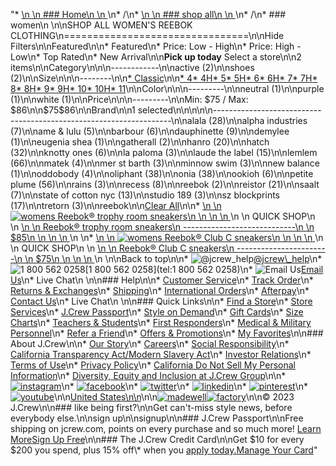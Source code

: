 "*   [\n    \n    ### Home\n    \n    ](/)\n*   /\n*   [\n    \n    ### shop all\n    \n    ](/all)\n*   /\n*   ### women\n    \n\nSHOP ALL WOMEN'S REEBOK CLOTHING\n================================\n\nHide Filters\n\nFeatured\n\n*   Featured\n*   Price: Low - High\n*   Price: High - Low\n*   Top Rated\n*   New Arrival\n\n**Pick up today** Select a store\n\n2 items\n\nCategory\n\n\n------------\n\n[](/all/womens/categories/clothing?sub-categories=womens-shopall-active&brand=REEBOK&crawl=no)active (2)\n\n[](/all/womens/categories/clothing?sub-categories=womens-shopall-shoes&brand=REEBOK&crawl=no)shoes (2)\n\nSize\n\n\n--------\n\n[*   Classic](/all/womens/categories/clothing?brand=REEBOK&crawl=no&fit=Classic)\n\n[*   4](/all/womens/categories/clothing?brand=REEBOK&crawl=no&size=4%20MEDIUM)[*   4H](/all/womens/categories/clothing?brand=REEBOK&crawl=no&size=4H%20MEDIUM)[*   5](/all/womens/categories/clothing?brand=REEBOK&crawl=no&size=5%20MEDIUM)[*   5H](/all/womens/categories/clothing?brand=REEBOK&crawl=no&size=5H%20MEDIUM)[*   6](/all/womens/categories/clothing?brand=REEBOK&crawl=no&size=6%20MEDIUM)[*   6H](/all/womens/categories/clothing?brand=REEBOK&crawl=no&size=6H%20MEDIUM)[*   7](/all/womens/categories/clothing?brand=REEBOK&crawl=no&size=7%20MEDIUM)[*   7H](/all/womens/categories/clothing?brand=REEBOK&crawl=no&size=7H%20MEDIUM)[*   8](/all/womens/categories/clothing?brand=REEBOK&crawl=no&size=8%20MEDIUM)[*   8H](/all/womens/categories/clothing?brand=REEBOK&crawl=no&size=8H%20MEDIUM)[*   9](/all/womens/categories/clothing?brand=REEBOK&crawl=no&size=9%20MEDIUM)[*   9H](/all/womens/categories/clothing?brand=REEBOK&crawl=no&size=9H%20MEDIUM)[*   10](/all/womens/categories/clothing?brand=REEBOK&crawl=no&size=10%20MEDIUM)[*   10H](/all/womens/categories/clothing?brand=REEBOK&crawl=no&size=10H%20MEDIUM)[*   11](/all/womens/categories/clothing?brand=REEBOK&crawl=no&size=11%20MEDIUM)\n\nColor\n\n\n---------\n\n[](/all/womens/categories/clothing?brand=REEBOK&crawl=no&l_color=root-neutral)neutral (1)\n\n[](/all/womens/categories/clothing?brand=REEBOK&crawl=no&l_color=root-purple)purple (1)\n\n[](/all/womens/categories/clothing?brand=REEBOK&crawl=no&l_color=root-white)white (1)\n\nPrice\n\n\n---------\n\nMin: $75 / Max: $86\n\n$75$86\n\nBrand\n\n1 selected[](/all/womens/categories/clothing?crawl=no)\n\n\n\n\n-------------------------------------------------------------------\n\n[](/all/womens/categories/clothing?brand=ALALA,REEBOK&crawl=no)alala (28)\n\n[](/all/womens/categories/clothing?brand=ALPHA%20INDUSTRIES,REEBOK&crawl=no)alpha industries (7)\n\n[](/all/womens/categories/clothing?brand=AME%20%26%20LULU,REEBOK&crawl=no)ame & lulu (5)\n\n[](/all/womens/categories/clothing?brand=BARBOUR,REEBOK&crawl=no)barbour (6)\n\n[](/all/womens/categories/clothing?brand=DAUPHINETTE,REEBOK&crawl=no)dauphinette (9)\n\n[](/all/womens/categories/clothing?brand=DEMYLEE,REEBOK&crawl=no)demylee (1)\n\n[](/all/womens/categories/clothing?brand=EUGENIA%20SHEA,REEBOK&crawl=no)eugenia shea (1)\n\n[](/all/womens/categories/clothing?brand=GATHERALL,REEBOK&crawl=no)gatherall (2)\n\n[](/all/womens/categories/clothing?brand=HANRO,REEBOK&crawl=no)hanro (20)\n\n[](/all/womens/categories/clothing?brand=HATCH,REEBOK&crawl=no)hatch (32)\n\n[](/all/womens/categories/clothing?brand=KNOTTY%20ONES,REEBOK&crawl=no)knotty ones (6)\n\n[](/all/womens/categories/clothing?brand=LA%20PALOMA,REEBOK&crawl=no)la paloma (3)\n\n[](/all/womens/categories/clothing?brand=LAUDE%20THE%20LABEL,REEBOK&crawl=no)laude the label (15)\n\n[](/all/womens/categories/clothing?brand=LEMLEM,REEBOK&crawl=no)lemlem (66)\n\n[](/all/womens/categories/clothing?brand=MATEK,REEBOK&crawl=no)matek (4)\n\n[](/all/womens/categories/clothing?brand=MER%20ST%20BARTH,REEBOK&crawl=no)mer st barth (3)\n\n[](/all/womens/categories/clothing?brand=MINNOW%20SWIM,REEBOK&crawl=no)minnow swim (3)\n\n[](/all/womens/categories/clothing?brand=NEW%20BALANCE,REEBOK&crawl=no)new balance (1)\n\n[](/all/womens/categories/clothing?brand=ODDOBODY,REEBOK&crawl=no)oddobody (4)\n\n[](/all/womens/categories/clothing?brand=OLIPHANT,REEBOK&crawl=no)oliphant (38)\n\n[](/all/womens/categories/clothing?brand=ONIA,REEBOK&crawl=no)onia (38)\n\n[](/all/womens/categories/clothing?brand=OOKIOH,REEBOK&crawl=no)ookioh (6)\n\n[](/all/womens/categories/clothing?brand=PETITE%20PLUME,REEBOK&crawl=no)petite plume (56)\n\n[](/all/womens/categories/clothing?brand=RAINS,REEBOK&crawl=no)rains (3)\n\n[](/all/womens/categories/clothing?brand=RECESS,REEBOK&crawl=no)recess (8)\n\n[](/all/womens/categories/clothing?crawl=no)reebok (2)\n\n[](/all/womens/categories/clothing?brand=REEBOK,REISTOR&crawl=no)reistor (21)\n\n[](/all/womens/categories/clothing?brand=REEBOK,SAALT&crawl=no)saalt (7)\n\n[](/all/womens/categories/clothing?brand=REEBOK,STATE%20OF%20COTTON%20NYC&crawl=no)state of cotton nyc (13)\n\n[](/all/womens/categories/clothing?brand=REEBOK,STUDIO%20189&crawl=no)studio 189 (3)\n\n[](/all/womens/categories/clothing?brand=REEBOK,SZ%20BLOCKPRINTS&crawl=no)sz blockprints (17)\n\n[](/all/womens/categories/clothing?brand=REEBOK,TRETORN&crawl=no)tretorn (3)\n\nreebok[](/all/womens/categories/clothing?crawl=no)\n\n[Clear All](/all/womens/categories/clothing?crawl=no)\n\n*   [\n    \n    ![womens Reebok&reg; trophy room sneakers](https://www.jcrew.com/s7-img-facade/BO827_EE4215?hei=640&crop=0,0,512,0)\n    \n    \n    \n    ](/p/womens/categories/clothing/active/sneakers/reebokreg-trophy-room-sneakers/BO827?display=standard&fit=Classic&color_name=chalk/grey/alabaster&colorProductCode=BO827)\n    \n    QUICK SHOP\n    \n    [\n    \n    Reebok® trophy room sneakers\n    ----------------------------\n    \n    $85\n    \n    \n    \n    ](/p/womens/categories/clothing/active/sneakers/reebokreg-trophy-room-sneakers/BO827?display=standard&fit=Classic&color_name=chalk/grey/alabaster&colorProductCode=BO827)\n    \n*   [\n    \n    ![womens Reebok&reg; Club C sneakers](https://www.jcrew.com/s7-img-facade/BO829_EE4217?hei=640&crop=0,0,512,0)\n    \n    \n    \n    ](/p/womens/categories/clothing/active/sneakers/reebokreg-club-c-sneakers/BO829?display=standard&fit=Classic&color_name=white/seaspray&colorProductCode=BO829)\n    \n    QUICK SHOP\n    \n    [\n    \n    Reebok® Club C sneakers\n    -----------------------\n    \n    $75\n    \n    \n    \n    ](/p/womens/categories/clothing/active/sneakers/reebokreg-club-c-sneakers/BO829?display=standard&fit=Classic&color_name=white/seaspray&colorProductCode=BO829)\n    \n\nBack to top\n\n*   ![@jcrew_help](/next-static/images/sidecar-modules/footer/twitter-2.svg)[@jcrew\\_help](https://twitter.com/jcrew_help)\n*   ![1 800 562 0258](/next-static/images/sidecar-modules/footer/phone-2.svg)[1 800 562 0258](tel:1 800 562 0258)\n*   ![Email Us](/next-static/images/sidecar-modules/footer/email.svg)[Email Us](mailto:help@jcrew.com)\n*   Live Chat\n    \n\n### Help\n\n*   [Customer Service](/help/customer-service)\n*   [Track Order](/help/order-status)\n*   [Returns & Exchanges](/help/returns-exchanges)\n*   [Shipping](/help/shipping-handling)\n*   [International Orders](/help/international-orders)\n*   [Afterpay](/afterpay-faq)\n*   [Contact Us](/help/contact-us)\n*   Live Chat\n    \n\n### Quick Links\n\n*   [Find a Store](https://stores.jcrew.com/search)\n*   [Store Services](/s/store-services)\n*   [J.Crew Passport](/s/rewards)\n*   [Style on Demand](/s/style-on-demand)\n*   [Gift Cards](/help/gift-card)\n*   [Size Charts](/r/size-charts)\n*   [Teachers & Students](/s/teacher-student-discount)\n*   [First Responders](/s/military-medical-first-responder-discount)\n*   [Medical & Military Personnel](/s/military-medical-first-responder-discount)\n*   [Refer a Friend](/share)\n*   [Offers & Promotions](/best-deals)\n*   [My Favorites](/favorites)\n\n### About J.Crew\n\n*   [Our Story](/s/aboutus)\n*   [Careers](https://jobs.jcrew.com)\n*   [Social Responsibility](/s/corporate-responsibility)\n*   [California Transparency Act/Modern Slavery Act](/s/CSR-california-transparency-act)\n*   [Investor Relations](https://investors.jcrew.com)\n*   [Terms of Use](/help/terms-of-use)\n*   [Privacy Policy](/help/privacy-policy)\n*   [California Do Not Sell My Personal Information](https://jcrew.clarip.com/dsr/create?brand=jcrew&type=3)\n*   [Diversity, Equity and Inclusion at J.Crew Group](/s/diversity-equity-inclusion)\n\n*   [![instagram](/next-static/images/sidecar-modules/footer/instagram-2.svg)](http://instagram.com/jcrew)\n*   [![facebook](/next-static/images/sidecar-modules/footer/facebook-2.svg)](https://www.facebook.com/jcrew)\n*   [![twitter](/next-static/images/sidecar-modules/footer/twitter-2.svg)](https://twitter.com/jcrew)\n*   [![linkedin](/next-static/images/sidecar-modules/footer/linkedin.svg)](https://www.linkedin.com/company/j-crew)\n*   [![pinterest](/next-static/images/sidecar-modules/footer/pinterest-2.svg)](http://pinterest.com/jcrew/)\n*   [![youtube](/next-static/images/sidecar-modules/footer/youtube-2.svg)](http://www.youtube.com/user/jcrewinsider)\n\n[United States\n\n](/r/context-chooser)\n\n[![madewell](/next-static/images/sidecar-modules/footer/madewell.svg)](https://www.madewell.com)[![factory](/next-static/images/sidecar-modules/navigation/jcrew-factory-logo-black.svg)](https://factory.jcrew.com)\n\n© 2023 J.Crew\n\n### like being first?\n\nGet can't-miss style news, before everybody else.\n\nsign up\n\nsignup\n\n### J.Crew Passport\n\nFree shipping on jcrew.com, points on every purchase and so much more! [Learn More](/s/rewards)[Sign Up Free](/?register=true)\n\n### The J.Crew Credit Card\n\nGet $10 for every $200 you spend, plus 15% off\\* when you [apply today.](/s/credit-card)[Manage Your Card](https://d.comenity.net/jcrew/)"
